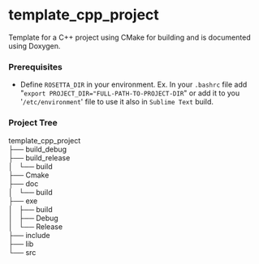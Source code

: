 # template_cpp_project

Template for a C++ project using CMake for building
and is documented using Doxygen.

### Prerequisites

- Define `ROSETTA_DIR` in your environment. Ex. In your `.bashrc` file add
"`export PROJECT_DIR="FULL-PATH-TO-PROJECT-DIR`" or add it to you '`/etc/environment`'
file to use it also in `Sublime Text` build.

### Project Tree

template_cpp_project\
├── build_debug\
├── build_release\
│   └── build\
├── Cmake\
├── doc\
│   └── build\
├── exe\
│   ├── build\
│   ├── Debug\
│   └── Release\
├── include\
├── lib\
└── src
